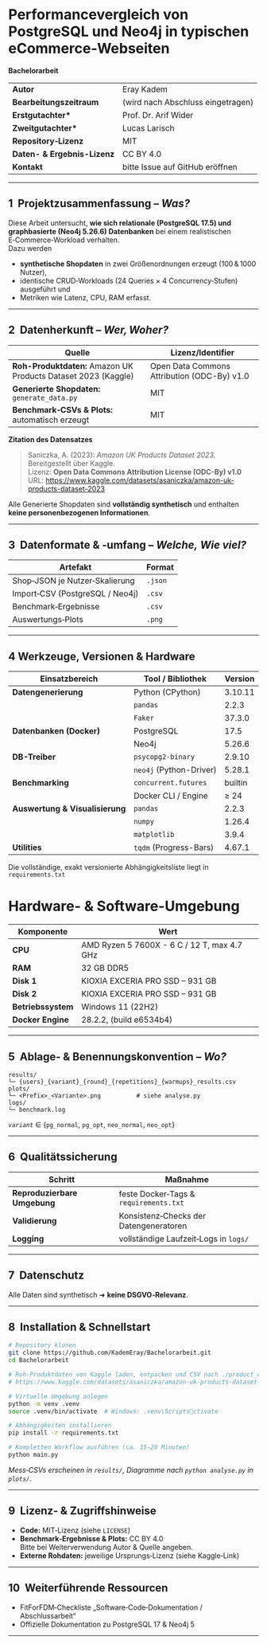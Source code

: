 # Performancevergleich von PostgreSQL und Neo4j in typischen eCommerce-Webseiten 
**Bachelorarbeit**

|                             |                                            |
|-----------------------------|--------------------------------------------|
| **Autor**                  | Eray Kadem |
| **Bearbeitungszeitraum**   | (wird nach Abschluss eingetragen) |
| **Erstgutachter\***        | Prof. Dr. Arif Wider |
| **Zweitgutachter\***       | Lucas Larisch |
| **Repository‑Lizenz**      | MIT |
| **Daten- & Ergebnis-Lizenz** | CC BY 4.0 |
| **Kontakt**                | bitte Issue auf GitHub eröffnen |

---

## 1  Projektzusammenfassung – *Was?*

Diese Arbeit untersucht, **wie sich relationale (PostgreSQL 17.5) und graphbasierte (Neo4j 5.26.6) Datenbanken** bei einem realistischen E‑Commerce‑Workload verhalten.  
Dazu werden

* **synthetische Shopdaten** in zwei Größenordnungen erzeugt (100 & 1000 Nutzer),
* identische CRUD‑Workloads (24 Queries × 4 Concurrency‑Stufen) ausgeführt und
* Metriken wie Latenz, CPU, RAM erfasst.

---

## 2  Datenherkunft – *Wer, Woher?*

| Quelle | Lizenz/Identifier |
|--------|------------------|
| **Roh-Produktdaten:** Amazon UK Products Dataset 2023 (Kaggle) | Open Data Commons Attribution (ODC-By) v1.0 |
| **Generierte Shopdaten:** `generate_data.py` | MIT |
| **Benchmark‑CSVs & Plots:** automatisch erzeugt | MIT |

**Zitation des Datensatzes**

> Saniczka, A. (2023): *Amazon UK Products Dataset 2023.*  
> Bereitgestellt über Kaggle.  
> Lizenz: **Open Data Commons Attribution License (ODC-By) v1.0**  
> URL: <https://www.kaggle.com/datasets/asaniczka/amazon-uk-products-dataset-2023>

Alle Generierte Shopdaten sind **vollständig synthetisch** und enthalten **keine personenbezogenen Informationen**.

---

## 3  Datenformate & ‑umfang – *Welche, Wie viel?*

| Artefakt | Format 
|----------|--------
| Shop‑JSON je Nutzer‑Skalierung | `.json` 
| Import‑CSV (PostgreSQL / Neo4j) | `.csv` 
| Benchmark‑Ergebnisse | `.csv` 
| Auswertungs‑Plots | `.png` 

---

## 4  Werkzeuge, Versionen & Hardware

| Einsatzbereich                 | Tool / Bibliothek            | Version |
|--------------------------------|------------------------------|---------|
| **Datengenerierung**           | Python (CPython)             | 3.10.11 |
|                                | `pandas`                     | 2.2.3   |
|                                | `Faker`                      | 37.3.0  |
| **Datenbanken&nbsp;(Docker)**  | PostgreSQL                   | 17.5    |
|                                | Neo4j                        | 5.26.6  |
| **DB-Treiber**                 | `psycopg2-binary`            | 2.9.10  |
|                                | `neo4j` (Python-Driver)      | 5.28.1  |
| **Benchmarking**               | `concurrent.futures`         | builtin |
|                                | Docker CLI / Engine          | ≥ 24    |
| **Auswertung & Visualisierung**| `pandas`                     | 2.2.3   |
|                                | `numpy`                      | 1.26.4  |
|                                | `matplotlib`                 | 3.9.4   |
| **Utilities**                  | `tqdm` (Progress-Bars)       | 4.67.1  |

Die vollständige, exakt versionierte Abhängigkeitsliste liegt in `requirements.txt`

# Hardware- & Software-Umgebung
| Komponente       | Wert |
|------------------|------|
| **CPU**          | AMD Ryzen 5 7600X - 6 C / 12 T, max 4.7 GHz |
| **RAM**          | 32 GB DDR5 |
| **Disk 1**       | KIOXIA EXCERIA PRO SSD – 931 GB |
| **Disk 2**       | KIOXIA EXCERIA PRO SSD – 931 GB |
| **Betriebssystem** | Windows 11 (22H2) |
| **Docker Engine** | 28.2.2, (build e6534b4) |

---

## 5  Ablage‑ & Benennungskonvention – *Wo?*

```
results/
└─ {users}_{variant}_{round}_{repetitions}_{warmups}_results.csv
plots/
└─ <Prefix>_<Variante>.png          # siehe analyse.py
logs/
└─ benchmark.log
```

*`variant`* ∈ {`pg_normal`, `pg_opt`, `neo_normal`, `neo_opt`}

---

## 6  Qualitätssicherung

| Schritt | Maßnahme |
|---------|----------|
| **Reproduzierbare Umgebung** | feste Docker‑Tags & `requirements.txt` |
| **Validierung** | Konsistenz‑Checks der Datengeneratoren |
| **Logging** | vollständige Laufzeit‑Logs in `logs/` |


---

## 7  Datenschutz

Alle Daten sind synthetisch ➜ **keine DSGVO‑Relevanz**.

---

## 8  Installation & Schnellstart

```bash
# Repository klonen
git clone https://github.com/KademEray/Bachelorarbeit.git
cd Bachelorarbeit

# Roh‑Produktdaten von Kaggle laden, entpacken und CSV nach ./product_data/ kopieren
# https://www.kaggle.com/datasets/asaniczka/amazon-uk-products-dataset-2023

# Virtuelle Umgebung anlegen
python -m venv .venv
source .venv/bin/activate  # Windows: .venv\Scriptsctivate

# Abhängigkeiten installieren
pip install -r requirements.txt

# Kompletten Workflow ausführen (ca. 15‑20 Minuten)
python main.py
```

*Mess‑CSVs erscheinen in `results/`, Diagramme nach `python analyse.py` in `plots/`.*

---

## 9  Lizenz‑ & Zugriffshinweise

* **Code:** MIT‑Lizenz (siehe `LICENSE`)
* **Benchmark‑Ergebnisse & Plots:** CC BY 4.0  
  Bitte bei Weiterverwendung Autor & Quelle angeben.
* **Externe Rohdaten:** jeweilige Ursprungs‑Lizenz (siehe Kaggle‑Link)

---

## 10  Weiterführende Ressourcen

* FitForFDM‑Checkliste „Software‑Code‑Dokumentation / Abschlussarbeit“  
* Offizielle Dokumentation zu PostgreSQL 17 & Neo4j 5

---

